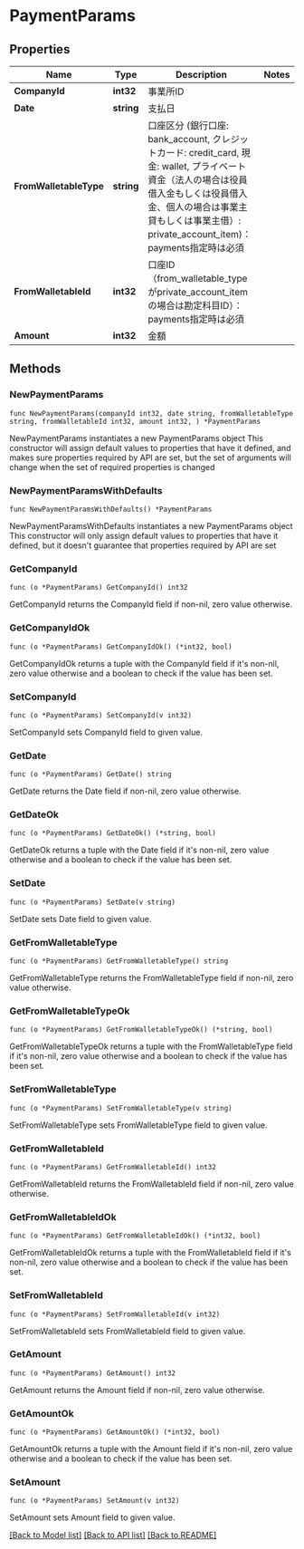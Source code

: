 # PaymentParams

## Properties

Name | Type | Description | Notes
------------ | ------------- | ------------- | -------------
**CompanyId** | **int32** | 事業所ID | 
**Date** | **string** | 支払日 | 
**FromWalletableType** | **string** | 口座区分 (銀行口座: bank_account, クレジットカード: credit_card, 現金: wallet, プライベート資金（法人の場合は役員借入金もしくは役員借入金、個人の場合は事業主貸もしくは事業主借）: private_account_item)：payments指定時は必須 | 
**FromWalletableId** | **int32** | 口座ID（from_walletable_typeがprivate_account_itemの場合は勘定科目ID）：payments指定時は必須 | 
**Amount** | **int32** | 金額 | 

## Methods

### NewPaymentParams

`func NewPaymentParams(companyId int32, date string, fromWalletableType string, fromWalletableId int32, amount int32, ) *PaymentParams`

NewPaymentParams instantiates a new PaymentParams object
This constructor will assign default values to properties that have it defined,
and makes sure properties required by API are set, but the set of arguments
will change when the set of required properties is changed

### NewPaymentParamsWithDefaults

`func NewPaymentParamsWithDefaults() *PaymentParams`

NewPaymentParamsWithDefaults instantiates a new PaymentParams object
This constructor will only assign default values to properties that have it defined,
but it doesn't guarantee that properties required by API are set

### GetCompanyId

`func (o *PaymentParams) GetCompanyId() int32`

GetCompanyId returns the CompanyId field if non-nil, zero value otherwise.

### GetCompanyIdOk

`func (o *PaymentParams) GetCompanyIdOk() (*int32, bool)`

GetCompanyIdOk returns a tuple with the CompanyId field if it's non-nil, zero value otherwise
and a boolean to check if the value has been set.

### SetCompanyId

`func (o *PaymentParams) SetCompanyId(v int32)`

SetCompanyId sets CompanyId field to given value.


### GetDate

`func (o *PaymentParams) GetDate() string`

GetDate returns the Date field if non-nil, zero value otherwise.

### GetDateOk

`func (o *PaymentParams) GetDateOk() (*string, bool)`

GetDateOk returns a tuple with the Date field if it's non-nil, zero value otherwise
and a boolean to check if the value has been set.

### SetDate

`func (o *PaymentParams) SetDate(v string)`

SetDate sets Date field to given value.


### GetFromWalletableType

`func (o *PaymentParams) GetFromWalletableType() string`

GetFromWalletableType returns the FromWalletableType field if non-nil, zero value otherwise.

### GetFromWalletableTypeOk

`func (o *PaymentParams) GetFromWalletableTypeOk() (*string, bool)`

GetFromWalletableTypeOk returns a tuple with the FromWalletableType field if it's non-nil, zero value otherwise
and a boolean to check if the value has been set.

### SetFromWalletableType

`func (o *PaymentParams) SetFromWalletableType(v string)`

SetFromWalletableType sets FromWalletableType field to given value.


### GetFromWalletableId

`func (o *PaymentParams) GetFromWalletableId() int32`

GetFromWalletableId returns the FromWalletableId field if non-nil, zero value otherwise.

### GetFromWalletableIdOk

`func (o *PaymentParams) GetFromWalletableIdOk() (*int32, bool)`

GetFromWalletableIdOk returns a tuple with the FromWalletableId field if it's non-nil, zero value otherwise
and a boolean to check if the value has been set.

### SetFromWalletableId

`func (o *PaymentParams) SetFromWalletableId(v int32)`

SetFromWalletableId sets FromWalletableId field to given value.


### GetAmount

`func (o *PaymentParams) GetAmount() int32`

GetAmount returns the Amount field if non-nil, zero value otherwise.

### GetAmountOk

`func (o *PaymentParams) GetAmountOk() (*int32, bool)`

GetAmountOk returns a tuple with the Amount field if it's non-nil, zero value otherwise
and a boolean to check if the value has been set.

### SetAmount

`func (o *PaymentParams) SetAmount(v int32)`

SetAmount sets Amount field to given value.



[[Back to Model list]](../README.md#documentation-for-models) [[Back to API list]](../README.md#documentation-for-api-endpoints) [[Back to README]](../README.md)


